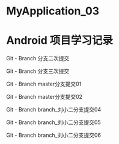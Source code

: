 # MyApplication_03
# Android 项目学习记录


Git - Branch 分支二次提交

Git - Branch 分支三次提交

Git - Branch master分支提交01

Git - Branch master分支提交02

Git - Branch branch_刘小二分支提交04

Git - Branch branch_刘小二分支提交05

Git - Branch branch_刘小二分支提交06